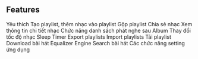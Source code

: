 ## Features

Yêu thích
Tạo playlist, thêm nhạc vào playlist
Gộp playlist
Chia sẻ nhạc
Xem thông tin chi tiết nhạc
Chức năng danh sách phát nghe sau
Album
Thay đổi tốc độ nhạc
Sleep Timer
Export playlists
Import playlists
Tải playlist
Download bài hát
Equalizer
Engine Search bài hát
Các chức năng setting ứng dụng



